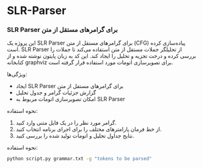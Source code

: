 # SLR-Parser
### SLR Parser برای گرامرهای مستقل از متن

این پروژه یک SLR Parser برای گرامرهای مستقل از متن (CFG) پیاده‌سازی کرده است. SLR Parser از تحلیلگر جملات مستقل از متن استفاده می‌کند تا جملات را بررسی کرده و درخت تجزیه و تحلیل را ایجاد کند. این کد به زبان پایتون نوشته شده و از کتابخانه graphviz برای تصویرسازی اتومات مورد استفاده قرار گرفته است.

ویژگی‌ها:
- ایجاد SLR Parser برای گرامرهای مستقل از متن
- گزارش جزئیات گرامر و جدول تحلیل
- امکان تصویرسازی اتومات مربوط به SLR Parser

 نحوه استفاده:
1. گرامر مورد نظر را در یک فایل متنی وارد کنید.
2. از خط فرمان پارامترهای مختلف را برای اجرای برنامه انتخاب کنید.
3. نتایج جداول تحلیل و اتومات تولید شده را بررسی کنید.

 نحوه استفاده:

```bash
python script.py grammar.txt -g "tokens to be parsed"
```
